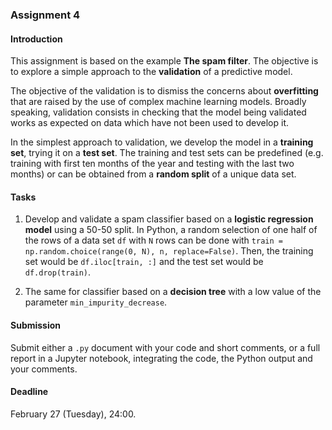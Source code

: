 ### Assignment 4

#### Introduction

This assignment is based on the example **The spam filter**. The objective is to explore a simple approach to the **validation** of a predictive model.

The objective of the validation is to dismiss the concerns about **overfitting** that are raised by the use of complex machine learning models. Broadly speaking, validation consists in checking that the model being validated works as expected on data which have not been used to develop it.

In the simplest approach to validation, we develop the model in a **training set**, trying it on a **test set**. The training and test sets can be predefined (e.g. training with first ten months of the year and testing with the last two months) or can be obtained from a **random split** of a unique data set.

#### Tasks

1. Develop and validate a spam classifier based on a **logistic regression model** using a 50-50 split. In Python, a random selection of one half of the rows of a data set `df` with `N` rows can be done with
`train = np.random.choice(range(0, N), n, replace=False)`.
Then, the training set would be `df.iloc[train, :]` and the test set would be `df.drop(train)`.

2. The same for classifier based on a **decision tree** with a low value of the parameter `min_impurity_decrease`.

#### Submission

Submit either a `.py` document with your code and short comments, or a full report in a Jupyter notebook, integrating the code, the Python output and your comments.

#### Deadline

February 27 (Tuesday), 24:00.
